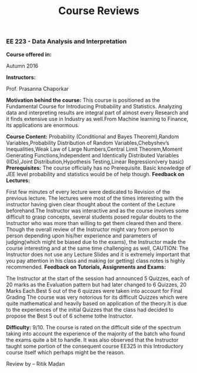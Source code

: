 ﻿---
layout: page
title: Course Reviews
subtitle:
cover-img: assets/img/Cover_study.jpg
thumbnail-img: ""
share-img: ""
comments: true
tags: [Academic]
---






### EE 223 - Data Analysis and Interpretation






**Course offered in:**


Autumn 2016


**Instructors:**


Prof. Prasanna Chaporkar


**Motivation behind the course:**
This course is positioned as the Fundamental Course for Introducing Probability and Statistics.
Analyzing data and interpreting results are integral part of almost every Research and it finds extensive use in Industry as well.From Machine learning to Finance, its applications are enormous.


**Course Content:**
Probability (Conditional and Bayes Theorem),Random Variables,Probability Distribution of Random Variables,Chebyshev’s Inequalities,Weak Law of Large Numbers,Central Limit Theorem,Moment Generating Functions,Independent and Identically Distributed Variables (IIDs),Joint Distribution,Hypothesis Testing,Linear Regression(very basic)
**Prerequisites:**
The course officially has no Prerequisite. Basic knowledge of JEE level probability and statistics would be of help though.
**Feedback on Lectures:**


First few minutes of every lecture were dedicated to Revision of the previous lecture. The lectures were most of the times interesting with the instructor having given clear thought about the content of the Lecture beforehand.The Instructor was interactive and as the course involves some difficult to grasp concepts, several students posed regular doubts to the Instructor who was more than willing to get them cleared then and there. Though the overall review of the Instructor might vary from person to person depending upon his/her experience and parameters of judging(which might be biased due to the exams), the Instructor made the course interesting and at the same time challenging as well,
CAUTION: The Instructor does not use any Lecture Slides and it is extremely important that you pay attention in his class and making (or getting) class notes is highly recommended. 
**Feedback on Tutorials, Assignments and Exams:**


The Instructor at the start of the session had announced 5 Quizzes, each of 20 marks  as the Evaluation pattern but had later changed to 6 Quizzes, 20 Marks Each.Best 5 out of the 6 quizzes were taken into account for Final Grading
The course was very notorious for its difficult Quizzes which were quite mathematical and heavily based on application of the theory.It is due to the experiences of the initial Quizzes that the class had decided to propose the Best 5 out of 6 scheme tothe Instructor.




**Difficulty:**
9/10.
The course is rated on the difficult side of the spectrum taking into account the experience of the majority of the batch who found the exams quite a bit to handle. It was also observed that the Instructor taught some portion of the consequent course EE325 in this Introductory course itself which perhaps might be the reason.


Review by – Ritik Madan